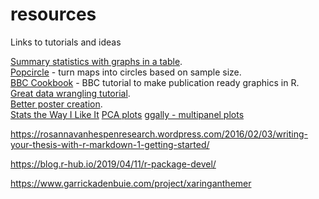 # resources
Links to tutorials and ideas

[Summary statistics with graphs in a table](https://twitter.com/DataSci_Guy/status/1115122861734285313).  
[Popcircle](https://rgeomatic.hypotheses.org/1780) - turn maps into 
circles based on sample size.  
[BBC Cookbook](https://bbc.github.io/rcookbook/) - BBC tutorial to make publication ready graphics in R.  
[Great data wrangling tutorial](https://nceas.github.io/crescynt-training/tidy_coral).  
[Better poster creation](https://github.com/brentthorne/posterdown).  
[Stats the Way I Like It](https://statsthewayilikeit.com/) 
[PCA plots](https://tem11010.github.io/Plotting-PCAs/)
[ggally - multipanel plots](https://rdrr.io/github/ggobi/ggally/man/psychademic.html)

https://rosannavanhespenresearch.wordpress.com/2016/02/03/writing-your-thesis-with-r-markdown-1-getting-started/

https://blog.r-hub.io/2019/04/11/r-package-devel/

https://www.garrickadenbuie.com/project/xaringanthemer

